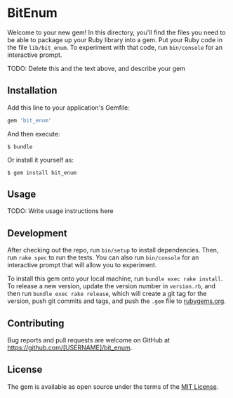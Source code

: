 # BitEnum

Welcome to your new gem! In this directory, you'll find the files you need to be able to package up your Ruby library into a gem. Put your Ruby code in the file `lib/bit_enum`. To experiment with that code, run `bin/console` for an interactive prompt.

TODO: Delete this and the text above, and describe your gem

## Installation

Add this line to your application's Gemfile:

```ruby
gem 'bit_enum'
```

And then execute:

    $ bundle

Or install it yourself as:

    $ gem install bit_enum

## Usage

TODO: Write usage instructions here

## Development

After checking out the repo, run `bin/setup` to install dependencies. Then, run `rake spec` to run the tests. You can also run `bin/console` for an interactive prompt that will allow you to experiment.

To install this gem onto your local machine, run `bundle exec rake install`. To release a new version, update the version number in `version.rb`, and then run `bundle exec rake release`, which will create a git tag for the version, push git commits and tags, and push the `.gem` file to [rubygems.org](https://rubygems.org).

## Contributing

Bug reports and pull requests are welcome on GitHub at https://github.com/[USERNAME]/bit_enum.


## License

The gem is available as open source under the terms of the [MIT License](http://opensource.org/licenses/MIT).

